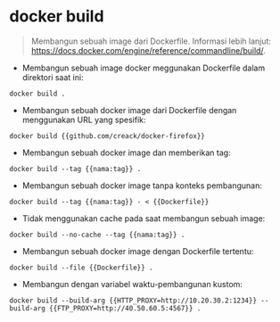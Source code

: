 # docker build

> Membangun sebuah image dari Dockerfile.
> Informasi lebih lanjut: https://docs.docker.com/engine/reference/commandline/build/.

- Membangun sebuah image docker meggunakan Dockerfile dalam direktori saat ini:

`docker build .`

- Membangun sebuah docker image dari Dockerfile dengan menggunakan URL yang spesifik:

`docker build {{github.com/creack/docker-firefox}}`

- Membangun sebuah docker image dan memberikan tag:

`docker build --tag {{nama:tag}} .`

- Membangun sebuah docker image tanpa konteks pembangunan:

`docker build --tag {{nama:tag}} - < {{Dockerfile}}`

- Tidak menggunakan cache pada saat membangun sebuah image:

`docker build --no-cache --tag {{nama:tag}} .`

- Membangun sebuah docker image dengan Dockerfile tertentu:

`docker build --file {{Dockerfile}} .`

- Membangun dengan variabel waktu-pembangunan kustom:

`docker build --build-arg {{HTTP_PROXY=http://10.20.30.2:1234}} --build-arg {{FTP_PROXY=http://40.50.60.5:4567}} .`
